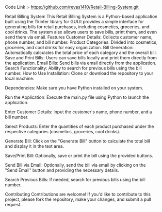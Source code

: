 Code Link :- https://github.com/revas1410/Retail-Billing-System.git

Retail Billing System
This Retail Billing System is a Python-based application built using the Tkinter library for GUI.It provides a simple interface for generating bills for retail purchases, including cosmetics, groceries, and cool drinks. The system also allows users to save bills, print them, and even send them via email.
Features
Customer Details: Collects customer name, phone number, and bill number.
Product Categories: Divided into cosmetics, groceries, and cool drinks for easy organization.
Bill Generation: Automatically calculates the total price of each category and the overall bill.
Save and Print Bills: Users can save bills locally and print them directly from the application.
Email Bills: Send bills via email directly from the application.
Search Functionality: Ability to search for previous bills using the bill number.
How to Use
Installation: Clone or download the repository to your local machine.

Dependencies: Make sure you have Python installed on your system.

Run the Application: Execute the main.py file using Python to launch the application.

Enter Customer Details: Input the customer's name, phone number, and a bill number.

Select Products: Enter the quantities of each product purchased under the respective categories (cosmetics, groceries, cool drinks).

Generate Bill: Click on the "Generate Bill" button to calculate the total bill and display it in the text area.

Save/Print Bill: Optionally, save or print the bill using the provided buttons.

Send Bill via Email: Optionally, send the bill via email by clicking on the "Send Email" button and providing the necessary details.

Search Previous Bills: If needed, search for previous bills using the bill number.

Contributing
Contributions are welcome! If you'd like to contribute to this project, please fork the repository, make your changes, and submit a pull request.
